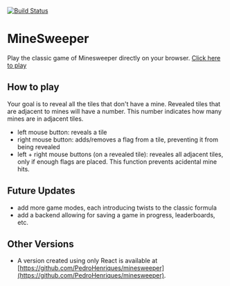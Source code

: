 [![Build Status](https://travis-ci.org/PedroHenriques/minesweeper-v2.svg?branch=master)](https://travis-ci.org/PedroHenriques/minesweeper-v2)

# MineSweeper

Play the classic game of Minesweeper directly on your browser.
[Click here to play](http://www.pedrojhenriques.com/games/minesweeper-v2/ "Play Now!")

## How to play

Your goal is to reveal all the tiles that don't have a mine.
Revealed tiles that are adjacent to mines will have a number. This number indicates how many mines are in adjacent tiles.

- left mouse button: reveals a tile
- right mouse button: adds/removes a flag from a tile, preventing it from being revealed
- left + right mouse buttons (on a revealed tile): reveales all adjacent tiles, only if enough flags are placed. This function prevents acidental mine hits.

## Future Updates

- add more game modes, each introducing twists to the classic formula
- add a backend allowing for saving a game in progress, leaderboards, etc.

## Other Versions

- A version created using only React is available at [https://github.com/PedroHenriques/minesweeper](https://github.com/PedroHenriques/minesweeper).